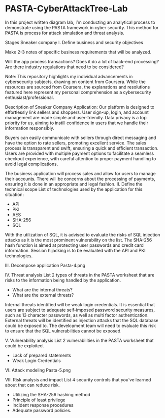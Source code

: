 # PASTA-CyberAttackTree-Lab
In this project written diagram lab, I’m conducting an analytical process to demonstrate using the PASTA framework in cyber security. This method for PASTA is process for attack simulation and threat analysis.


Stages Sneaker company
I. Define business and security objectives

Make 2-3 notes of specific business requirements that will be analyzed.

Will the app process transactions?
Does it do a lot of back-end processing?
Are there industry regulations that need to be considered?

Note: This repository highlights my individual advancements in cybersecurity subjects, drawing on content from Coursera. While the resources are sourced from Coursera, the explanations and resolutions featured here represent my personal comprehension as a cybersecurity enthusiast/professional.

Description of Sneaker Company Application:
Our platform is designed to effortlessly link sellers and shoppers. User sign-up, login, and account management are made simple and user-friendly. Data privacy is a top priority for us, aiming to instill confidence in users that we handle their information responsibly.

Buyers can easily communicate with sellers through direct messaging and have the option to rate sellers, promoting excellent service. The sales process is transparent and swift, ensuring a quick and efficient transaction. Users are provided with multiple payment options to facilitate a seamless checkout experience, with careful attention to proper payment handling to avoid legal complications.

The business application will process sales and allow for users to manage their accounts. There will be concerns about the processing of payments, ensuring it is done in an appropriate and legal fashion.
II. Define the technical scope
List of technologies used by the application for this situation:
- API
- PKI
- AES
- SHA-256
- SQL

With the utilization of SQL, it is advised to evaluate the risks of SQL injection attacks as it is the most prominent vulnerability on the list. The SHA-256 hash function is aimed at protecting user passwords and credit card information. Session hijacking is to be evaluated with the API and PKI technologies.

III. Decompose application Pasta-4.png

IV. Threat analysis
List 2 types of threats in the PASTA worksheet that are risks to the information being handled by the application.
- What are the internal threats?
- What are the external threats?

Internal threats identified will be weak login credentials. It is essential that users are subject to adequate self-imposed password security measures, such as 13 character passwords, as well as multi factor authentication.
External threats will be identified as injection attacks that the SQL database could be exposed to. The development team will need to evaluate this risk to ensure that the SQL vulnerabilities cannot be exposed.

V. Vulnerability analysis
List 2 vulnerabilities in the PASTA worksheet that could be exploited.
- Lack of prepared statements
- Weak Login Credentials

VI. Attack modeling Pasta-5.png

VII. Risk analysis and impact
List 4 security controls that you’ve learned about that can reduce risk.
- Utilizing the SHA-256 hashing method
- Principle of least privilege
- Incident response procedures
- Adequate password policies.

